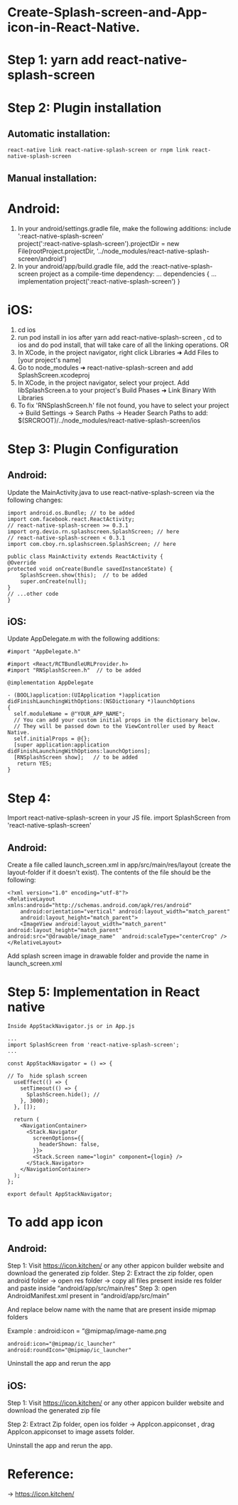 # Create-Splash-screen-and-App-icon-in-React-Native.

# Step 1:  yarn add react-native-splash-screen

# Step 2:  Plugin installation

## Automatic installation: 

    react-native link react-native-splash-screen or rnpm link react-native-splash-screen

## Manual installation:

# Android:

1.	In your android/settings.gradle file, make the following additions:
include ':react-native-splash-screen'   
project(':react-native-splash-screen').projectDir = new File(rootProject.projectDir, '../node_modules/react-native-splash-screen/android')
2.	In your android/app/build.gradle file, add the :react-native-splash-screen project as a compile-time dependency:
    ...
    dependencies {
        ...
        implementation project(':react-native-splash-screen')
    }

# iOS:

1.	cd ios
2.	run pod install
in  ios after yarn add react-native-splash-screen , cd to ios and do pod install, that will take care of all the linking operations.
OR
1.	In XCode, in the project navigator, right click Libraries ➜ Add Files to [your project's name]
2.	Go to node_modules ➜ react-native-splash-screen and add SplashScreen.xcodeproj
3.	In XCode, in the project navigator, select your project. Add libSplashScreen.a to your project's Build Phases ➜ Link Binary With Libraries
4.	To fix 'RNSplashScreen.h' file not found, you have to select your project → Build Settings → Search Paths → Header Search Paths to add:
$(SRCROOT)/../node_modules/react-native-splash-screen/ios


# Step 3: Plugin Configuration

## Android:

Update the MainActivity.java to use react-native-splash-screen via the following changes:

    import android.os.Bundle; // to be added
    import com.facebook.react.ReactActivity;
    // react-native-splash-screen >= 0.3.1
    import org.devio.rn.splashscreen.SplashScreen; // here
    // react-native-splash-screen < 0.3.1
    import com.cboy.rn.splashscreen.SplashScreen; // here

    public class MainActivity extends ReactActivity {
    @Override
    protected void onCreate(Bundle savedInstanceState) {
        SplashScreen.show(this);  // to be added
        super.onCreate(null);
    }
    // ...other code
    }


## iOS:

Update AppDelegate.m with the following additions:

    #import "AppDelegate.h"

    #import <React/RCTBundleURLProvider.h>
    #import "RNSplashScreen.h"  // to be added

    @implementation AppDelegate

    - (BOOL)application:(UIApplication *)application didFinishLaunchingWithOptions:(NSDictionary *)launchOptions
    {
      self.moduleName = @"YOUR_APP_NAME";
      // You can add your custom initial props in the dictionary below.
      // They will be passed down to the ViewController used by React Native.
      self.initialProps = @{};
      [super application:application didFinishLaunchingWithOptions:launchOptions];
      [RNSplashScreen show];   // to be added
       return YES;
    }



# Step 4:

Import react-native-splash-screen in your JS file.
import SplashScreen from 'react-native-splash-screen'

## Android:
Create a file called launch_screen.xml in app/src/main/res/layout (create the layout-folder if it doesn't exist). The contents of the file should be the following:

    <?xml version="1.0" encoding="utf-8"?>
    <RelativeLayout xmlns:android="http://schemas.android.com/apk/res/android"
        android:orientation="vertical" android:layout_width="match_parent"
        android:layout_height="match_parent">
        <ImageView android:layout_width="match_parent" android:layout_height="match_parent" android:src="@drawable/image_name"  android:scaleType="centerCrop" />
    </RelativeLayout>



Add splash screen image in drawable folder and provide the name in launch_screen.xml 


# Step 5: Implementation in React native

	Inside AppStackNavigator.js or in App.js

    ...
    import SplashScreen from 'react-native-splash-screen';
    ...

    const AppStackNavigator = () => {

    // To  hide splash screen
      useEffect(() => {
        setTimeout(() => {
          SplashScreen.hide(); //
        }, 3000);
      }, []);

      return (
        <NavigationContainer>
          <Stack.Navigator
            screenOptions={{
              headerShown: false,
            }}>
            <Stack.Screen name="login" component={login} />
          </Stack.Navigator>
        </NavigationContainer>
      );
    };

    export default AppStackNavigator;





# To add app icon 

## Android:

Step 1: Visit https://icon.kitchen/ or any other appicon builder website and download the generated zip folder.
Step 2: Extract the zip folder, open android folder -> open res folder -> copy all files present inside res folder and paste inside “android/app/src/main/res”
Step 3: open AndroidManifest.xml present in “android/app/src/main” 

And replace below name with the name that are present inside mipmap folders

Example : android:icon = “@mipmap/image-name.png

    android:icon="@mipmap/ic_launcher"
    android:roundIcon="@mipmap/ic_launcher"

Uninstall the app and rerun the app


## iOS:

Step 1: Visit https://icon.kitchen/ or any other appicon builder website and download the generated zip file

	
Step 2:  Extract Zip folder,  open ios folder -> AppIcon.appiconset , drag AppIcon.appiconset to image assets folder.

Uninstall the app and rerun the app.


# Reference:

-> https://icon.kitchen/ 

